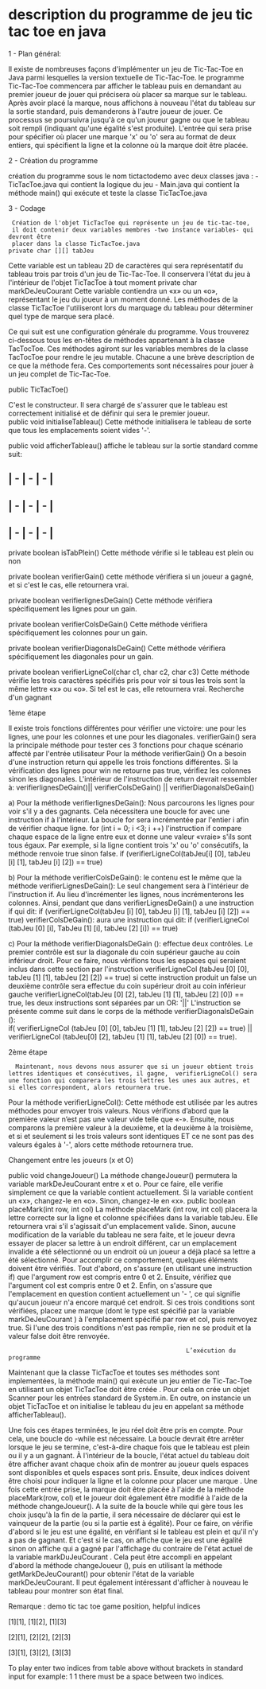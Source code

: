 # description du programme de jeu tic tac toe en java


1 - Plan général:

Il existe de nombreuses façons d'implémenter un jeu de Tic-Tac-Toe en Java parmi lesquelles  la version textuelle de Tic-Tac-Toe. 
le programme Tic-Tac-Toe commencera par afficher le tableau puis en demandant au premier joueur de jouer qui précisera où placer sa marque sur le tableau.
 Après avoir placé la marque, nous affichons à nouveau l'état du tableau sur la sortie standard, puis demanderons à l'autre joueur de jouer. 
Ce processus se poursuivra jusqu'à ce qu'un joueur gagne ou que le tableau soit rempli (indiquant qu'une égalité s'est produite). 
L'entrée qui sera prise pour spécifier où placer une marque 'x' ou 'o' sera au format de deux entiers, qui spécifient la ligne et la colonne où la marque doit être placée.

 2 - Création du programme
 
  création du programme sous le nom tictactodemo avec deux classes java :
     -TicTacToe.java qui contient la logique du jeu
     - Main.java qui contient la méthode main() qui exécute et teste la classe TicTacToe.java
     
3 - Codage

     Création de l'objet TicTacToe qui représente un jeu de tic-tac-toe, 
     il doit contenir deux variables membres -two instance variables- qui devront être 
     placer dans la classe TicTacToe.java
    private char [][] tabJeu
   Cette variable est un tableau 2D de caractères qui sera représentatif du tableau trois par trois   d'un jeu de Tic-Tac-Toe. Il conservera l'état du jeu à l'intérieur de l'objet TicTacToe à tout moment
       private char markDeJeuCourant
     Cette variable contiendra un «x» ou un «o», représentant le jeu du joueur à un moment donné. 
    Les méthodes de la classe TicTacToe l'utiliseront lors du marquage du tableau pour déterminer quel type de marque sera placé.
    
   Ce qui suit est une configuration générale du programme. Vous trouverez ci-dessous tous les en-têtes de méthodes appartenant à la classe TacTocToe. Ces méthodes agiront sur les variables membres de la classe TacTocToe pour rendre le jeu mutable. Chacune a une brève description de ce que la méthode fera. Ces comportements sont nécessaires pour jouer à un jeu complet de Tic-Tac-Toe. 

public TicTacToe()

C'est le constructeur. Il sera chargé de s'assurer que le tableau est correctement initialisé et de définir qui sera le premier joueur.   
public void initialiseTableau()
Cette méthode initialisera le tableau de sorte que tous les emplacements soient vides '-'. 

public void afficherTableau()
affiche le tableau sur la sortie standard comme suit:

| - | - | - | 
-------------
| - | - | - | 
-------------
| - | - | - | 
-------------
private boolean isTabPlein()
Cette méthode vérifie si le tableau est plein ou non

private boolean verifierGain()
cette méthode vérifiera si un joueur a gagné, et si c'est le cas, elle retournera vrai.

private boolean verifierlignesDeGain()
Cette méthode vérifiera spécifiquement les lignes pour un gain.

private boolean verifierColsDeGain()
Cette méthode vérifiera spécifiquement les colonnes pour un gain.

private boolean verifierDiagonalsDeGain()
Cette méthode vérifiera spécifiquement les diagonales pour un gain.

private boolean verifierLigneCol(char c1, char c2, char c3)
Cette méthode vérifie les trois caractères spécifiés pris pour voir si tous les trois sont la même lettre «x» ou «o». Si tel est le cas, elle retournera vrai.
Recherche d'un gagnant

1ème étape

Il existe trois fonctions différentes pour vérifier une victoire: une pour les lignes, une pour les colonnes et une pour les diagonales. verifierGain() sera la principale méthode pour tester ces 3 fonctions pour chaque scénario affecté par l'entrée utilisateur
 Pour la méthode verifierGain() On a besoin d'une instruction return qui appelle les trois fonctions différentes. Si la vérification des lignes pour win ne retourne pas true, vérifiez les colonnes sinon les diagonales.
L'intérieur de l'instruction de return devrait ressembler à:
verifierlignesDeGain()|| verifierColsDeGain() || verifierDiagonalsDeGain() 

a)	Pour la méthode verifierlignesDeGain(): Nous parcourons les lignes pour voir s'il y a des gagnants. Cela nécessitera une boucle for avec une instruction if à l'intérieur. La boucle for sera incrémentée par l'entier i afin de vérifier chaque ligne. for (int i = 0; i <3; i ++) l'instruction if compare chaque espace de la ligne entre eux et donne une valeur «vraie» s'ils sont tous égaux. Par exemple, si la ligne contient trois 'x' ou 'o' consécutifs, la méthode renvoie true sinon false. 
 if (verifierLigneCol(tabJeu[i] [0], tabJeu [i] [1], tabJeu [i] [2]) == true)
 
   b) Pour la méthode verifierColsDeGain(): le contenu est le même que la méthode    verifierLignesDeGain(): Le seul changement sera à l'intérieur de l'instruction if. Au lieu d'incrémenter les lignes, nous incrémenterons les colonnes. Ainsi, pendant que dans verifierLignesDeGain() a une instruction if qui dit: if (verifierLigneCol(tabJeu [i] [0], tabJeu [i] [1], tabJeu [i] [2]) == true) 
verifierColsDeGain(): aura une instruction qui dit: 
if (verifierLigneCol (tabJeu [0] [i], TabJeu [1] [i], tabJeu [2] [i]) == true) 

   c)  Pour la méthode verifierDiagonalsDeGain (): effectue deux contrôles.
 Le premier contrôle est sur la diagonale du coin supérieur gauche au coin inférieur droit. Pour ce faire, nous vérifions tous les espaces qui seraient inclus dans cette section par l'instruction verifierLigneCol (tabJeu [0] [0], tabJeu [1] [1], tabJeu [2] [2]) == true) si cette instruction produit un false un deuxième contrôle sera effectue du coin supérieur droit au coin inférieur gauche verifierLigneCol(tabJeu [0] [2], tabJeu [1] [1], tabJeu [2] [0]) == true, les deux instructions sont séparées par un OR: '||'
L'instruction se présente comme suit dans le corps de la méthode verifierDiagonalsDeGain ():  
if( verifierLigneCol (tabJeu [0] [0], tabJeu [1] [1], tabJeu [2] [2]) == true) ||
 verifierLigneCol (tabJeu[0] [2], tabJeu [1] [1], tabJeu [2] [0]) == true).

2ème étape

      Maintenant, nous devons nous assurer que si un joueur obtient trois lettres identiques et consécutives, il gagne,  verifierLigneCol() sera une fonction qui comparera les trois lettres les unes aux autres, et si elles correspondent, alors retournera true.
Pour la méthode verifierLigneCol(): Cette méthode est utilisée par les autres méthodes pour envoyer trois valeurs. Nous vérifions d’abord que la première valeur n’est pas une valeur vide telle que «-». Ensuite, nous comparons la première valeur à la deuxième, et la deuxième à la troisième, et si et seulement si les trois valeurs sont identiques ET ce ne sont pas des valeurs égales à '-', alors cette méthode retournera true.

Changement entre les joueurs (x et O)

public void changeJoueur() 
La méthode changeJoueur() permutera la variable markDeJeuCourant entre x et o. Pour ce faire, elle verifie simplement ce que la variable contient actuellement. Si la variable contient un «x», changez-le en «o». Sinon, changez-le en «x».
public boolean placeMark(int row, int col) 
La méthode placeMark (int row, int col) placera la lettre correcte sur la ligne et colonne spécifiées dans la variable tabJeu. Elle retournera vrai s'il s'agissait d'un emplacement valide. Sinon, aucune modification de la variable du tableau ne sera faite, et le joueur devra essayer de placer sa lettre à un endroit différent, car un emplacement invalide a été sélectionné ou un endroit où un joueur a déjà placé sa lettre a été sélectionné.
 Pour accomplir ce comportement, quelques éléments doivent être vérifiés. Tout d'abord, on s'assure  (en utilisant une instruction if) que l'argument row est compris entre 0 et 2. Ensuite, vérifiez que l'argument col est compris entre 0 et 2. Enfin, on s'assure que l'emplacement en question contient actuellement un '- ', ce qui signifie qu'aucun joueur n'a encore marqué cet endroit. Si ces trois conditions sont vérifiées, placez une marque (dont le type est spécifié par la variable markDeJeuCourant ) à l'emplacement spécifié par row et col, puis renvoyez true. Si l'une des trois conditions n'est pas remplie, rien ne se produit et la valeur false doit être renvoyée.
 
                                                      L’exécution du programme

Maintenant que la classe TicTacToe et toutes ses méthodes sont implementées, la méthode main() qui exécute un jeu entier de Tic-Tac-Toe en utilisant un objet TicTacToe doit être créée .
Pour cela on crée un objet Scanner pour les entrées standard de System.in. En outre, on instancie un objet TicTacToe et on initialise le tableau du jeu en appelant sa méthode afficherTableau().

Une fois ces étapes terminées, le jeu réel doit être pris en compte. Pour cela, une boucle
 do -while est nécessaire. La boucle devrait être arrêter lorsque le jeu se termine, c'est-à-dire chaque fois que le tableau est plein ou il y a un gagnant. À l'intérieur de la boucle, l'état actuel du tableau doit être afficher avant chaque choix afin de montrer au joueur quels espaces sont disponibles et quels espaces sont pris. Ensuite, deux indices doivent être choisi pour indiquer la ligne et la colonne pour placer une marque . Une fois cette entrée prise, la marque doit être placée à l'aide de la méthode placeMark(row, col) et le joueur doit également être modifié à l'aide de la méthode changeJoueur().
A la suite de la boucle while qui gère tous les choix jusqu'à la fin de la partie, il sera nécessaire de déclarer qui est le vainqueur de la partie (ou si la partie est à égalité). Pour ce faire, on vérifie d'abord si le jeu est une égalité, en vérifiant si le tableau est plein et qu'il n'y a pas de gagnant. Et c'est si le cas, on affiche que le jeu est une égalité sinon on affiche qui a gagné par l'affichage du contraire de l'état actuel de la variable markDuJeuCourant . Cela peut être accompli en appelant d'abord la méthode changeJoueur (), puis en utilisant la méthode getMarkDeJeuCourant() pour obtenir l'état de la variable markDeJeuCourant. 
Il peut également intéressant d'afficher à nouveau le tableau pour montrer son état final.

Remarque :
   demo tic tac toe game position, helpful indices 
   
  [1][1], [1][2], [1][3]
  
  [2][1], [2][2], [2][3]
  
  [3][1], [3][2], [3][3]
 
 To play enter two indices from table above without brackets in standard input for example: 1 1 there must be a space between two indices.




      



